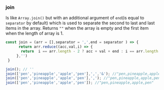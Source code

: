 ### join

Is like `Array.join()` but with an additional argument of `end`(is equal to `separator` by default) which is used to separate the second to last and last items in the array. Returns `""` when the array is empty and the first item when the length of array is 1.

```js
const join = (arr = [],separator = ',',end = separator ) => {
      return arr.reduce((acc,val,i) => {
       return  i == arr.length - 2 ? acc + val + end : i == arr.length - 1 ? acc + val : acc + val + separator
     },'')
 }
```

```js
join(); // ''
join(['pen','pineapple','apple','pen'],',','&'); //"pen,pineapple,apple&pen"
join(['pen','pineapple','apple','pen'],','); //"pen,pineapple,apple,pen"
join(['pen','pineapple','apple','pen']); //"pen,pineapple,apple,pen"
```
